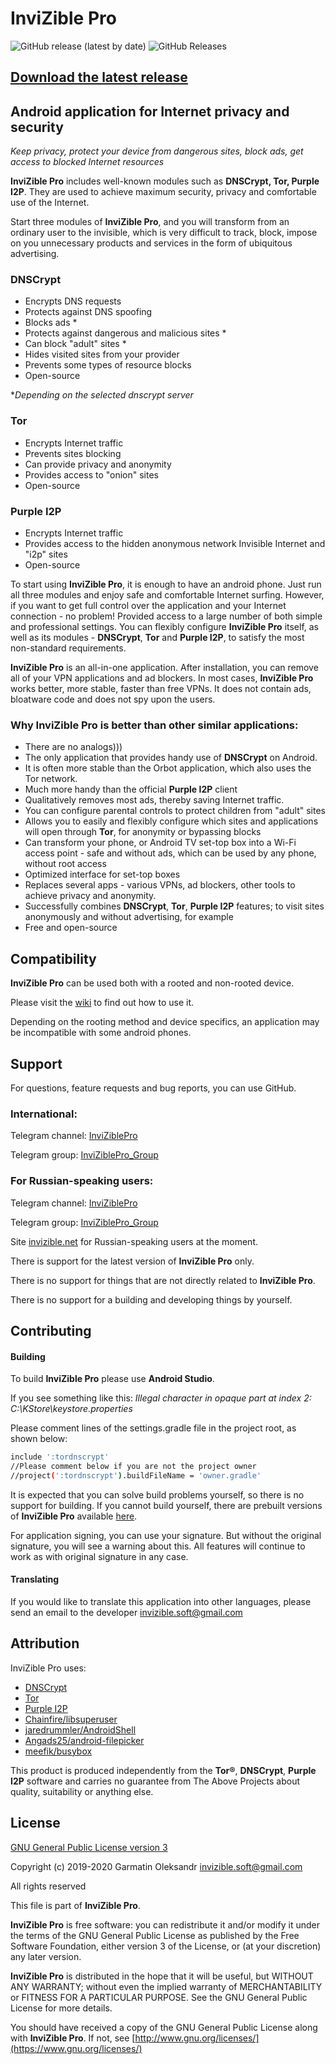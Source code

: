 # InviZible Pro

![GitHub release (latest by date)](https://img.shields.io/github/v/release/gedsh/invizible?style=plastic)
![GitHub Releases](https://img.shields.io/github/downloads/gedsh/invizible/latest/total?color=blue&style=plastic)

## [Download the latest release](https://github.com/Gedsh/InviZible/releases/latest)

## Android application for Internet privacy and security

*Keep privacy, protect your device from dangerous sites, block ads, get access to blocked Internet resources*

**InviZible Pro** includes well-known modules such as **DNSCrypt, Tor, Purple I2P**.
They are used to achieve maximum security, privacy and comfortable use of the Internet.

Start three modules of **InviZible Pro**, and you will transform from an ordinary user to the invisible, which is very difficult to track, block, impose on you unnecessary products and services in the form of ubiquitous advertising.

### DNSCrypt
* Encrypts DNS requests
* Protects against DNS spoofing
* Blocks ads *
* Protects against dangerous and malicious sites *
* Can block "adult" sites *
* Hides visited sites from your provider
* Prevents some types of resource blocks
* Open-source

**Depending on the selected dnscrypt server*

### Tor
* Encrypts Internet traffic
* Prevents sites blocking
* Can provide privacy and anonymity
* Provides access to "onion" sites
* Open-source

### Purple I2P
* Encrypts Internet traffic
* Provides access to the hidden anonymous network Invisible Internet and "i2p" sites
* Open-source

To start using **InviZible Pro**, it is enough to have an android phone.
Just run all three modules and enjoy safe and comfortable Internet surfing. However,
if you want to get full control over the application and your Internet connection - no problem!
Provided access to a large number of both simple and professional settings.
You can flexibly configure **InviZible Pro** itself, as well as its modules - **DNSCrypt**,
**Tor** and **Purple I2P**, to satisfy the most non-standard requirements.

**InviZible Pro** is an all-in-one application. After installation, you can remove all of your VPN applications and ad blockers.
 In most cases, **InviZible Pro** works better, more stable, faster than free VPNs.
 It does not contain ads, bloatware code and does not spy upon the users.
 
### Why InviZible Pro is better than other similar applications:
* There are no analogs)))
* The only application that provides handy use of **DNSCrypt** on Android.
* It is often more stable than the Orbot application, which also uses the Tor network.
* Much more handy than the official **Purple I2P** client
* Qualitatively removes most ads, thereby saving Internet traffic.
* You can configure parental controls to protect children from "adult" sites
* Allows you to easily and flexibly configure which sites and applications will open through **Tor**,
 for anonymity or bypassing blocks
* Can transform your phone, or Android TV set-top box into a Wi-Fi access point - safe and without ads,
 which can be used by any phone, without root access
* Optimized interface for set-top boxes
* Replaces several apps - various VPNs, ad blockers, other tools to achieve privacy and anonymity.
* Successfully combines **DNSCrypt**, **Tor**, **Purple I2P** features; to visit sites anonymously and without advertising, for example
* Free and open-source

## Compatibility

**InviZible Pro** can be used both with a rooted and non-rooted device.

Please visit the [wiki](https://github.com/Gedsh/InviZible/wiki) to find out how to use it.

Depending on the rooting method and device specifics, an application may be incompatible with some android phones.


## Support

For questions, feature requests and bug reports, you can use GitHub.

### International:
 
Telegram channel: [InviZiblePro](https://t.me/InviZiblePro)

Telegram group: [InviZiblePro_Group](https://t.me/InviZiblePro_Group)

### For Russian-speaking users:

Telegram channel: [InviZiblePro](https://t.me/InviZibleProRus)

Telegram group: [InviZiblePro_Group](https://t.me/InviZibleProRus_Group)

Site [invizible.net](https://invizible.net/ru) for Russian-speaking users at the moment.

There is support for the latest version of **InviZible Pro** only.

There is no support for things that are not directly related to **InviZible Pro**.

There is no support for a building and developing things by yourself.

## Contributing

#### Building

To build **InviZible Pro** please use **Android Studio**.

If you see something like this:
_Illegal character in opaque part at index 2: C:\KStore\keystore.properties_

Please comment lines of the settings.gradle file in the project root, as shown below:

```bash
include ':tordnscrypt'
//Please comment below if you are not the project owner
//project(':tordnscrypt').buildFileName = 'owner.gradle'
```

It is expected that you can solve build problems yourself, so there is no support for building. 
If you cannot build yourself, there are prebuilt versions of **InviZible Pro** available [here](https://github.com/Gedsh/InviZible/releases/latest).

For application signing, you can use your signature. But without the original signature, you will see a warning about this.
All features will continue to work as with original signature in any case.

#### Translating

If you would like to translate this application into other languages,
please send an email to the developer [invizible.soft@gmail.com](mailto:invizible.soft@gmail.com)

## Attribution

InviZible Pro uses:

* [DNSCrypt](https://github.com/jedisct1/dnscrypt-proxy)
* [Tor](https://www.torproject.org/)
* [Purple I2P](https://github.com/PurpleI2P/i2pd)
* [Chainfire/libsuperuser](https://github.com/Chainfire/libsuperuser)
* [jaredrummler/AndroidShell](https://github.com/jaredrummler/AndroidShell)
* [Angads25/android-filepicker](https://github.com/Angads25/android-filepicker)
* [meefik/busybox](https://github.com/meefik/busybox)

This product is produced independently from the **Tor®**, **DNSCrypt**, **Purple I2P** software 
and carries no guarantee from The Above Projects about quality, suitability or anything else.

## License

[GNU General Public License version 3](https://www.gnu.org/licenses/gpl-3.0.txt)

Copyright (c) 2019-2020 Garmatin Oleksandr invizible.soft@gmail.com

All rights reserved

This file is part of **InviZible Pro**.

**InviZible Pro** is free software: you can redistribute it and/or modify it under the terms of the GNU General Public License as published by the Free Software Foundation, either version 3 of the License, or (at your discretion) any later version.

**InviZible Pro** is distributed in the hope that it will be useful, but WITHOUT ANY WARRANTY; without even the implied warranty of MERCHANTABILITY or FITNESS FOR A PARTICULAR PURPOSE. See the GNU General Public License for more details.

You should have received a copy of the GNU General Public License along with **InviZible Pro**. If not, see [http://www.gnu.org/licenses/](https://www.gnu.org/licenses/)


